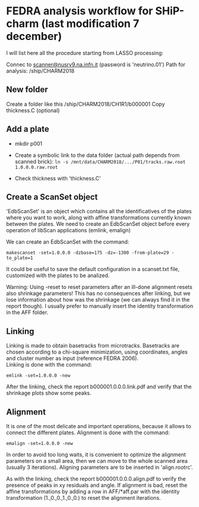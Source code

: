 # FEDRA analysis workflow for SHiP-charm (last modification 7 december)

I will list here all the procedure starting from LASSO processing:

Connec to scanner@nusrv9.na.infn.it (password is 'neutrino.01')
Path for analysis: /ship/CHARM2018

## New folder
Create a folder like this /ship/CHARM2018/CH1R1/b000001
Copy thickness.C (optional)

## Add a plate
* mkdir p001

* Create a symbolic link to the data folder (actual path depends from scanned brick):
`ln -s /mnt/data/CHARM2018/.../P01/tracks.raw.root 1.0.0.0.raw.root`

* Check thickness with 'thickness.C'

## Create a ScanSet object
'EdbScanSet' is an object which contains all the identificatives of the plates where you want to work, along with affine transformations currently known between the plates. We need to create an EdbScanSet object before every operation of libScan applications (emlink, emalign)  

We can create an EdbScanSet with the command:  

`makescanset -set=1.0.0.0 -dzbase=175 -dz=-1300 -from-plate=29 -to_plate=1`  

It could be useful to save the default configuration in a scanset.txt file, customized with the plates to be analized.  

Warning: Using -reset to reset parameters after an ill-done alignment resets also shrinkage parameters! This has no consequences after linking, but we lose information about how was the shrinkage (we can always find it in the report though). I usually prefer to manually insert the identity transformation in the AFF folder. 

## Linking
Linking is made to obtain basetracks from microtracks. Basetracks are chosen according to a chi-square minimization, using coordinates, angles and cluster number as input (reference FEDRA 2006).  
Linking is done with the command:

`emlink -set=1.0.0.0 -new`

After the linking, check the report b000001.0.0.0.link.pdf and verify that the shrinkage plots show some peaks.  

## Alignment

It is one of the most delicate and important operations, because it allows to connect the different plates. Alignment is done with the command:  

`emalign -set=1.0.0.0 -new`

In order to avoid too long waits, it is convenient to optimize the alignment parameters on a small area, then we can move to the whole scanned area (usually 3 iterations). Aligning parameters are to be inserted in 'align.rootrc'.    

As with the linking, check the report b000001.0.0.0.align.pdf to verify the presence of peaks in xy residuals and angle. If alignment is bad, reset the affine transformations by adding a row in AFF/*aff.par with the identity transformation (1.,0.,0.,1.,0.,0.) to reset the alignment iterations.

